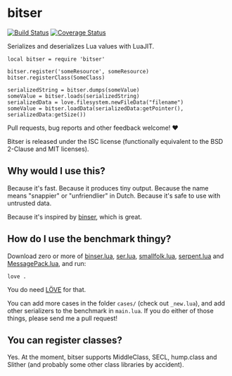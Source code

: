 # bitser

[![Build Status](https://travis-ci.org/gvx/bitser.svg?branch=master)](https://travis-ci.org/gvx/bitser)
[![Coverage Status](https://coveralls.io/repos/github/gvx/bitser/badge.svg?branch=master)](https://coveralls.io/github/gvx/bitser?branch=master)

Serializes and deserializes Lua values with LuaJIT.

    local bitser = require 'bitser'

    bitser.register('someResource', someResource)
    bitser.registerClass(SomeClass)

    serializedString = bitser.dumps(someValue)
    someValue = bitser.loads(serializedString)
    serializedData = love.filesystem.newFileData("filename")
    someValue = bitser.loadData(serializedData:getPointer(), serializedData:getSize())

Pull requests, bug reports and other feedback welcome! :heart:

Bitser is released under the ISC license (functionally equivalent to the BSD
2-Clause and MIT licenses).

## Why would I use this?

Because it's fast. Because it produces tiny output. Because the name means "snappier"
or "unfriendlier" in Dutch. Because it's safe to use with untrusted data.

Because it's inspired by [binser](https://github.com/bakpakin/binser), which is great.

## How do I use the benchmark thingy?

Download zero or more of [binser.lua](https://github.com/bakpakin/binser/master/binser.lua),
[ser.lua](https://github.com.com/gvx/Ser/master/ser.lua),
[smallfolk.lua](https://github.com/gvx/Smallfolk/raw/master/smallfolk.lua),
[serpent.lua](https://github.com/pkulchenko/serpent/raw/master/src/serpent.lua) and
[MessagePack.lua](https://github.com/fperrad/lua-MessagePack/raw/master/src/MessagePack.lua), and run:

    love .

You do need [LÖVE](https://love2d.org/) for that.

You can add more cases in the folder `cases/` (check out `_new.lua`), and add other
serializers to the benchmark in `main.lua`. If you do either of those things, please
send me a pull request!

## You can register classes?

Yes. At the moment, bitser supports MiddleClass, SECL, hump.class and Slither (and
probably some other class libraries by accident).
